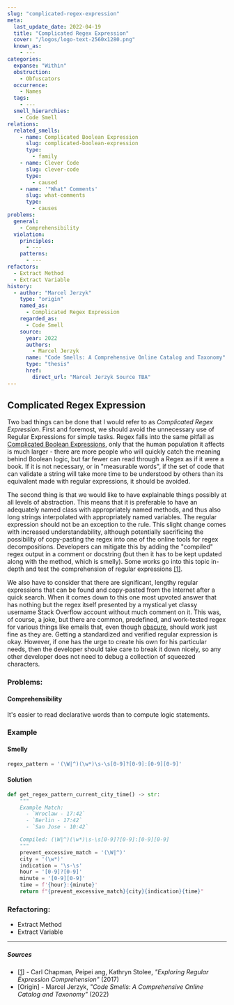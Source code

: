```yaml
---
slug: "complicated-regex-expression"
meta:
  last_update_date: 2022-04-19
  title: "Complicated Regex Expression"
  cover: "/logos/logo-text-2560x1280.png"
  known_as:
    - ---
categories:
  expanse: "Within"
  obstruction:
    - Obfuscators
  occurrence:
    - Names
  tags:
    - ---
  smell_hierarchies:
    - Code Smell
relations:
  related_smells:
    - name: Complicated Boolean Expression
      slug: complicated-boolean-expression
      type:
        - family
    - name: Clever Code
      slug: clever-code
      type:
        - caused
    - name: '"What" Comments'
      slug: what-comments
      type:
        - causes
problems:
  general:
    - Comprehensibility
  violation:
    principles:
      - ---
    patterns:
      - ---
refactors:
  - Extract Method
  - Extract Variable
history:
  - author: "Marcel Jerzyk"
    type: "origin"
    named_as:
      - Complicated Regex Expression
    regarded_as:
      - Code Smell
    source:
      year: 2022
      authors:
        - Marcel Jerzyk
      name: "Code Smells: A Comprehensive Online Catalog and Taxonomy"
      type: "thesis"
      href:
        direct_url: "Marcel Jerzyk Source TBA"
---
```


## Complicated Regex Expression

Two bad things can be done that I would refer to as _Complicated Regex Expression_. First and foremost, we should avoid the unnecessary use of Regular Expressions for simple tasks. Regex falls into the same pitfall as [Complicated Boolean Expressions](./complicated-boolean-expression.md), only that the human population it affects is much larger - there are more people who will quickly catch the meaning behind Boolean logic, but far fewer can read through a Regex as if it were a book. If it is not necessary, or in "measurable words", if the set of code that can validate a string will take more time to be understood by others than its equivalent made with regular expressions, it should be avoided.

The second thing is that we would like to have explainable things possibly at all levels of abstraction. This means that it is preferable to have an adequately named class with appropriately named methods, and thus also long strings interpolated with appropriately named variables. The regular expression should not be an exception to the rule. This slight change comes with increased understandability, although potentially sacrificing the possibility of copy-pasting the regex into one of the online tools for regex decompositions. Developers can mitigate this by adding the "compiled" regex output in a comment or docstring (but then it has to be kept updated along with the method, which is smelly). Some works go into this topic in-depth and test the comprehension of regular expressions [[1]](#sources).

We also have to consider that there are significant, lengthy regular expressions that can be found and copy-pasted from the Internet after a quick search. When it comes down to this one most upvoted answer that has nothing but the regex itself presented by a mystical yet classy username Stack Overflow account without much comment on it. This was, of course, a joke, but there are common, predefined, and work-tested regex for various things like emails that, even though [obscure](./obscured-intent.md), should work just fine as they are. Getting a standardized and verified regular expression is okay. However, if one has the urge to create his own for his particular needs, then the developer should take care to break it down nicely, so any other developer does not need to debug a collection of squeezed characters.

### Problems:

#### Comprehensibility

It's easier to read declarative words than to compute logic statements.

### Example

<div class="example-block">

#### Smelly

```py
regex_pattern = '(\W|^)(\w*)\s-\s[0-9]?[0-9]:[0-9][0-9]'
```

#### Solution

```py
def get_regex_pattern_current_city_time() -> str:
    """
    Example Match:
      - `Wroclaw - 17:42`
      - `Berlin - 17:42`
      - `San Jose - 10:42`

    Compiled: (\W|^)(\w*)\s-\s[0-9]?[0-9]:[0-9][0-9]
    """
    prevent_excessive_match = '(\W|^)'
    city = '(\w*)'
    indication = '\s-\s'
    hour = '[0-9]?[0-9]'
    minute = '[0-9][0-9]'
    time = f'{hour}:{minute}'
    return f"{prevent_excessive_match}{city}{indication}{time}"
```

</div>

### Refactoring:

- Extract Method
- Extract Variable

---

##### Sources

- [[1](#sources)] - Carl Chapman, Peipei ang, Kathryn Stolee, _"Exploring Regular Expression Comprehension"_ (2017)
- [Origin] - Marcel Jerzyk, _"Code Smells: A Comprehensive Online Catalog and Taxonomy"_ (2022)
